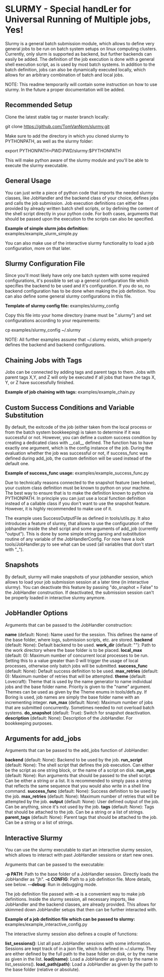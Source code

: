 # SLURMY - Special handLer for Universal Running of Multiple jobs, Yes!

Slurmy is a general batch submission module, which allows to define very general jobs to be run on batch system setups on linux computing clusters. Currently, only slurm is supported as backend, but further backends can easily be added. The definition of the job execution is done with a general shell execution script, as is used by most batch systems. In addition to the batch definition, jobs can also be dynamically executed locally, which allows for an arbitrary combination of batch and local jobs.

NOTE: This readme temporarily will contain some instruction on how to use slurmy. In the future a proper documentation will be added.

## Recommended Setup

Clone the latest stable tag or master branch locally:

git clone https://github.com/TomVanNom/slurmy.git

Make sure to add the directory in which you cloned slurmy to PYTHONPATH, as well as the slurmy folder:

export PYTHONPATH=$PWD:$PWD/slurmy:$PYTHONPATH

This will make python aware of the slurmy module and you'll be able to execute the slurmy executable.

## General Usage

You can just write a piece of python code that imports the needed slurmy classes, like JobHandler and the backend class of your choice, defines jobs and calls the job submission. Job execution definitions can either be provided by already written batch shell scripts, or by defining the content of the shell script directly in your python code. For both cases, arguments that should be passed upon the execution to the scripts can also be specified.

**Example of simple slurm jobs definition:** examples/example_slurm_simple.py

You can also make use of the interactive slurmy functionality to load a job configuration, more on that later.

## Slurmy Configuration File

Since you'll most likely have only one batch system with some required configurations, it's possible to set up a general configuration file which specifies the backend to be used and it's configuration. If you do so, no backend configuration has to be done when making the job definition. You can also define some general slurmy configurations in this file.

**Template of slurmy config file:** examples/slurmy_config

Copy this file into your home directory (name must be ".slurmy") and set configurations according to your requirements:

cp examples/slurmy_config ~/.slurmy

NOTE: All further examples assume that ~/.slurmy exists, which properly defines the backend and backend configurations.

## Chaining Jobs with Tags

Jobs can be connected by adding tags and parent tags to them. Jobs with parent tags X,Y, and Z will only be executed if all jobs that have the tags X, Y, or Z have successfully finished.

**Example of job chaining with tags:** examples/example_chain.py

## Custom Success Conditions and Variable Substitution

By default, the exitcode of the job (either taken from the local process or from the batch system bookkeeping) is taken to determine if it was successful or not. However, you can define a custom success condition by creating a dedicated class with \_\_call\_\_ defined. The function has to have exactly one argument, which is the config instance of the job. During the evaluation whether the job was successful or not, if success_func was defined during add_job, the custom definition will be used instead of the default one.

**Example of success_func usage:** examples/example_success_func.py

Due to technically reasons connected to the snapshot feature (see below), your custom class definition must be known to python on your machine. The best way to ensure that is to make the definition known to python via PYTHONPATH. In principle you can just use a local function definition instead of a callable class if you don't want to use the snapshot feature. However, it is highly recommended to make use of it.

The example uses SuccessOutputFile as defined in tools/utils.py. It also introduces a feature of slurmy, that allows to use the configuration of the jobhandler inside the shell script and some arguments of add_job (currently "output"). This is done by some simple string parsing and substitution routine of any variable of the JobHandlerConfig. For now have a look tools/JobHandler.py to see what can be used (all variables that don't start with "_").

## Snapshots

By default, slurmy will make snapshots of your jobhandler session, which allows to load your job submission session at a later time (in interactive slurmy). You can deactivate this feature by passing "do_snaphot = False" to the JobHandler construction. If deactivated, the submission session can't be properly loaded in interactive slurmy anymore.

## JobHandler Options

Arguments that can be passed to the JobHandler construction:

**name** (default: None): Name used for the session. This defines the name of the base folder, where logs, submission scripts, etc. are stored.
**backend** (default: None): Default backend to be used.
**work_dir** (default: ""): Path to the work directory where the base folder is to be placed.
**local_max** (default: 0): Maximum number of concurrent local processes to be run. Setting this to a value greater than 0 will trigger the usage of local processes, otherwise only batch jobs will be submitted.
**success_func** (default: None): Default success definition to be used.
**max_retries** (default: 0): Maximum number of retries that will be attempted.
**theme** (default: Lovecraft): Theme that is used by the name generator to name individual jobs and the base folder name. Priority is given to the "name" argument. Themes can be used as given by the Theme enums in tools/defs.py. If Boring is used, job names are simply the base folder name with an incrementing integer.
**run_max** (default: None): Maximum number of jobs that are submitted concurrently. Sometimes needed to not overload batch systems.
**do_snapshot** (default: True): Switch for snapshot deactivation.
**description** (default: None): Description of the JobHandler. For bookkeeping purposes.

## Arguments for add_jobs

Arguments that can be passed to the add_jobs function of JobHandler:

**backend** (default: None): Backend to be used by the job.
**run_script** (default: None): The shell script that defines the job execution. Can either be the script as one string block, or the name of a script on disk.
**run_args** (default: None): Run arguments that should be passed to the shell script. Can be either a string or a list. It is recommended to simply pass a string that reflects the same sequence that you would also write in a shell line command.
**success_func** (default: None): Success definition to be used by the job.
**max_retries** (default: None): Maximum number of retries that will be attempted by the job.
**output** (default: None): User defined output of the job. Can be anything, since it's not used by the job.
**tags** (default: None): Tags that should be attached to the job. Can be a string or a list of strings.
**parent_tags** (default: None): Parent tags that should be attached to the job. Can be a string or a list of strings.

## Interactive Slurmy

You can use the slurmy executable to start an interactive slurmy session, which allows to interact with past JobHandler sessions or start new ones.

Arguments that can be passed to the executable:

**-p PATH**: Path to the base folder of a JobHandler session. Directly loads the JobHandler as "jh".
**-c CONFIG**: Path to a job definition file. More details, see below.
**--debug**: Run in debugging mode.

The job definition file passed with **-c** is a convenient way to make job definitions. Inside the slurmy session, all necessary imports, like JobHandler and the backend classes, are already provided. This allows for skimmed down JobHandler setups that then can be further interacted with.

**Example of a job definition file which can be passed to slurmy:** examples/example_interactive_config.py

The interactive slurmy session also defines a couple of functions:

**list_sessions()**: List all past JobHandler sessions with some information. Sessions are kept track of in a json file, which is defined in ~/.slurmy. They are either defined by the full path to the base folder on disk, or by the name as given in the list.
**load(name)**: Load a JobHandler as given by the name in list_sessions().
**load_path(path)**: Load a JobHandler as given by the path to the base folder (relative or absolute).
